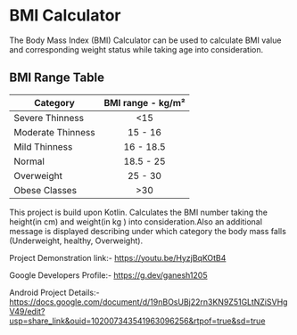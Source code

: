 BMI Calculator
=================
The Body Mass Index (BMI) Calculator can be used to calculate BMI value and corresponding weight status while taking age into consideration.

BMI Range Table
-----------
| Category          | BMI range - kg/m² | 
| ----------------- |:-----------------:|
| Severe Thinness   | <15               |
| Moderate Thinness | 15 - 16           |
| Mild Thinness     | 16 - 18.5         |
| Normal            | 18.5 - 25         |
| Overweight        | 25 - 30           |
| Obese Classes     | >30               |

This project is build upon Kotlin.
Calculates the BMI number taking the height(in cm) and weight(in kg ) into consideration.Also an additional message is displayed describing under which category the body mass falls (Underweight, healthy, Overweight).

Project Demonstration link:-
  https://youtu.be/HyzjBqKOtB4
  
Google Developers Profile:-
  https://g.dev/ganesh1205
  
Android Project Details:-
  https://docs.google.com/document/d/19nBOsUBj22rn3KN9Z51GLtNZiSVHgV49/edit?usp=share_link&ouid=102007343541963096256&rtpof=true&sd=true
